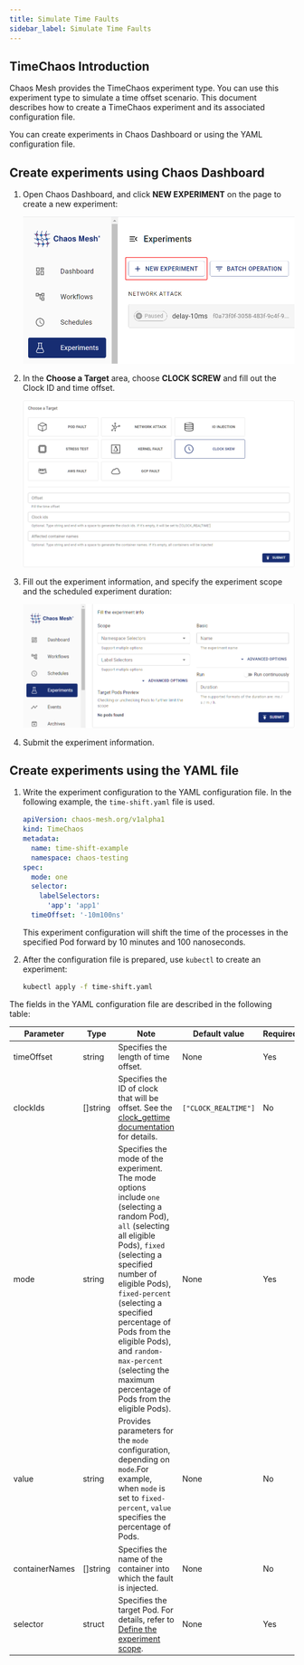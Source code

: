 ```yaml
---
title: Simulate Time Faults
sidebar_label: Simulate Time Faults
---
```


## TimeChaos Introduction

Chaos Mesh provides the TimeChaos experiment type. You can use this experiment type to simulate a time offset scenario. This document describes how to create a TimeChaos experiment and its associated configuration file.

You can create experiments in Chaos Dashboard or using the YAML configuration file.

## Create experiments using Chaos Dashboard

1. Open Chaos Dashboard, and click **NEW EXPERIMENT** on the page to create a new experiment:

   ![Create Experiment](./img/create-new-exp.png)

2. In the **Choose a Target** area, choose **CLOCK SCREW** and fill out the Clock ID and time offset.

   ![TimeChaos Experiments](./img/timechaos-exp.png)

3. Fill out the experiment information, and specify the experiment scope and the scheduled experiment duration:

   ![Experiment Information](./img/exp-info.png)

4. Submit the experiment information.

## Create experiments using the YAML file

1. Write the experiment configuration to the YAML configuration file. In the following example, the `time-shift.yaml` file is used.

   ```yaml
   apiVersion: chaos-mesh.org/v1alpha1
   kind: TimeChaos
   metadata:
     name: time-shift-example
     namespace: chaos-testing
   spec:
     mode: one
     selector:
       labelSelectors:
         'app': 'app1'
     timeOffset: '-10m100ns'
   ```

   This experiment configuration will shift the time of the processes in the specified Pod forward by 10 minutes and 100 nanoseconds.

2. After the configuration file is prepared, use `kubectl` to create an experiment:

   ```bash
   kubectl apply -f time-shift.yaml
   ```

The fields in the YAML configuration file are described in the following table:

| Parameter      | Type     | Note                                                                                                                                                                                                                                                                                                                                                                        | Default value        | Required | Example                                 |
| -------------- | -------- | --------------------------------------------------------------------------------------------------------------------------------------------------------------------------------------------------------------------------------------------------------------------------------------------------------------------------------------------------------------------------- | -------------------- | -------- | --------------------------------------- |
| timeOffset     | string   | Specifies the length of time offset.                                                                                                                                                                                                                                                                                                                                        | None                 | Yes      | `-5m`                                   |
| clockIds       | []string | Specifies the ID of clock that will be offset. See the [<clock>clock_gettime</clock> documentation](https://man7.org/linux/man-pages/man2/clock_gettime.2.html) for details.                                                                                                                                                                                                | `["CLOCK_REALTIME"]` | No       | `["CLOCK_REALTIME", "CLOCK_MONOTONIC"]` |
| mode           | string   | Specifies the mode of the experiment. The mode options include `one` (selecting a random Pod), `all` (selecting all eligible Pods), `fixed` (selecting a specified number of eligible Pods), `fixed-percent` (selecting a specified percentage of Pods from the eligible Pods), and `random-max-percent` (selecting the maximum percentage of Pods from the eligible Pods). | None                 | Yes      | `1`                                     |
| value          | string   | Provides parameters for the `mode` configuration, depending on `mode`.For example, when `mode` is set to `fixed-percent`, `value` specifies the percentage of Pods.                                                                                                                                                                                                         | None                 | No       | 2                                       |
| containerNames | []string | Specifies the name of the container into which the fault is injected.                                                                                                                                                                                                                                                                                                       | None                 | No       | `["nginx"]`                             |
| selector       | struct   | Specifies the target Pod. For details, refer to [Define the experiment scope](./define-chaos-experiment-scope.md).                                                                                                                                                                                                                                                          | None                 | Yes      |                                         |
